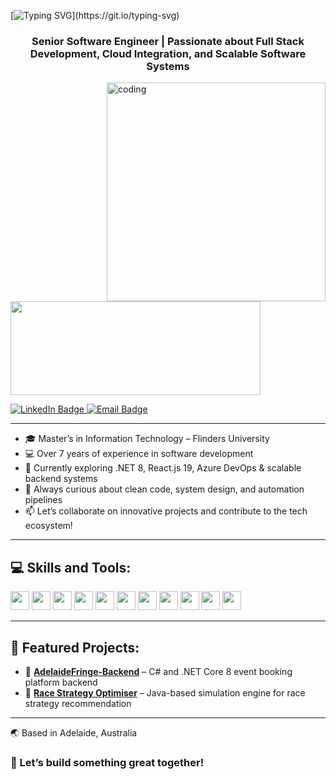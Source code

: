 [![Typing SVG](https://readme-typing-svg.demolab.com?font=Fira+Code&pause=1000&color=2ECC40&width=720&lines=%F0%9F%91%8B+Hey%2C+there%21+I'm+Madusha+Piumee+Welcome+to+my+Profile!)](https://git.io/typing-svg)

<h3 align="center">Senior Software Engineer | Passionate about Full Stack Development, Cloud Integration, and Scalable Software Systems</h3>

<img align="right" alt="coding" height="350" width="350" src="https://marketbusinessnews.com/wp-content/uploads/2020/10/1-Predictive-Analytics-GIF-for-article.gif">

<p align="left">
  <a href="https://www.linkedin.com/in/piumee-senevirathne-299a07108/" target="blank">
    <img src="https://cdn.dribbble.com/users/1525393/screenshots/6420056/comp_4.gif" width="400" height="150" />
  </a>
</p>

<div id="badges" align="left">
  <a href="https://www.linkedin.com/in/piumee-senevirathne-299a07108/">
    <img src="https://img.shields.io/badge/LinkedIn-blue?style=for-the-badge&logo=linkedin&logoColor=white" alt="LinkedIn Badge"/>
  </a>
  <a href="mailto:mspiumee@gmail.com">
    <img src="https://img.shields.io/badge/Email-D14836?style=for-the-badge&logo=gmail&logoColor=white" alt="Email Badge"/>
  </a>
</div>

---

- 🎓 Master’s in Information Technology – Flinders University  
- 💻 Over 7 years of experience in software development  
- 🚀 Currently exploring .NET 8, React.js 19, Azure DevOps & scalable backend systems  
- 🧠 Always curious about clean code, system design, and automation pipelines  
- 📫 Let’s collaborate on innovative projects and contribute to the tech ecosystem!  

---

## 💻 Skills and Tools:

<img height=30 src="https://img.shields.io/badge/Java-ED8B00?style=for-the-badge&logo=java&logoColor=white">
<img height=30 src="https://img.shields.io/badge/C%23-68217A?style=for-the-badge&logo=csharp&logoColor=white">
<img height=30 src="https://img.shields.io/badge/React-61DAFB?style=for-the-badge&logo=react&logoColor=black">
<img height=30 src="https://img.shields.io/badge/ASP.NET_Core-512BD4?style=for-the-badge&logo=dotnet&logoColor=white">
<img height=30 src="https://img.shields.io/badge/PostgreSQL-336791?style=for-the-badge&logo=postgresql&logoColor=white">
<img height=30 src="https://img.shields.io/badge/Azure-0089D6?style=for-the-badge&logo=azure-devops&logoColor=white">
<img height=30 src="https://img.shields.io/badge/GitHub-181717?style=for-the-badge&logo=github&logoColor=white">
<img height=30 src="https://img.shields.io/badge/Docker-2496ED?style=for-the-badge&logo=docker&logoColor=white">
<img height=30 src="https://img.shields.io/badge/Node.js-339933?style=for-the-badge&logo=nodedotjs&logoColor=white">
<img height=30 src="https://img.shields.io/badge/Jira-0052CC?style=for-the-badge&logo=jira&logoColor=white">
<img height=30 src="https://img.shields.io/badge/Postman-FF6C37?style=for-the-badge&logo=postman&logoColor=white">

---

## 🔧 Featured Projects:

- 🔗 [**AdelaideFringe-Backend**](https://github.com/Piumee/AdelaideFringe-Backend) – C# and .NET Core 8 event booking platform backend
- 🔗 [**Race Strategy Optimiser**](https://github.com/Piumee/race-strategy-optimiser) – Java-based simulation engine for race strategy recommendation  

---

🌏 Based in Adelaide, Australia
### 🎯 Let’s build something great together!


